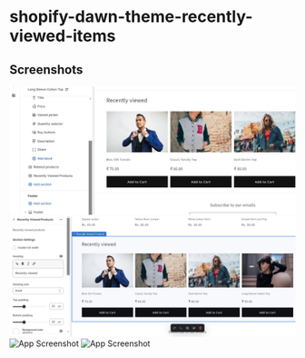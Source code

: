 # shopify-dawn-theme-recently-viewed-items

## Screenshots

![App Screenshot](assets/screenshots/screenshot-1.jpg)
![App Screenshot](assets/screenshots/screenshot-2.jpg)
![App Screenshot](assets/screenshots/screenshot-3.jpg)
![App Screenshot](assets/screenshots/screenshot-4.jpg)

